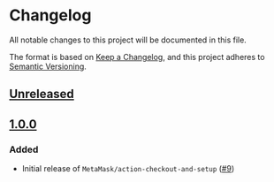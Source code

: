 # Changelog

All notable changes to this project will be documented in this file.

The format is based on [Keep a Changelog](https://keepachangelog.com/en/1.0.0/),
and this project adheres to [Semantic Versioning](https://semver.org/spec/v2.0.0.html).

## [Unreleased]

## [1.0.0]

### Added

- Initial release of `MetaMask/action-checkout-and-setup` ([#9](https://github.com/MetaMask/action-checkout-and-setup/pull/9))

[Unreleased]: https://github.com/MetaMask/action-checkout-and-setup/compare/v1.0.0...HEAD
[1.0.0]: https://github.com/MetaMask/action-checkout-and-setup/releases/tag/v1.0.0
